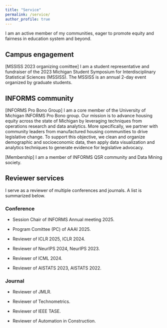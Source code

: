 ```yaml
---
title: "Service"
permalink: /service/
author_profile: true
---
```


I am an active member of my communities, eager to promote equity and fairness in education system and beyond.

## Campus engagement

[MSSISS 2023 organizing comittee] I am a student representative and fundraiser of the 2023 Michigan Student Symposium for Interdisciplinary Statistical Sciences (MSSISS). The MSSISS is an annual 2-day event organized by graduate students. 

## INFORMS community

[INFORMS Pro Bono Group] I am a core member of the University of Michigan INFORMS Pro Bono group. Our mission is to advance housing equity across the state of Michigan by leveraging techniques from operations research and data analytics. More specifically, we partner with community leaders from manufactured housing communities to drive legislative change. To support this objective, we clean and organize demographic and socioeconomic data, then apply data visualization and analytics techniques to generate evidence for legislative advocacy.

[Membership] I am a member of INFORMS QSR community and Data Mining society.

## Reviewer services

I serve as a reviewer of multiple conferences and journals. A list is summarized below.

### Conference

- Session Chair of INFORMS Annual meeting 2025.

- Program Comittee (PC) of AAAI 2025.

- Reviewer of ICLR 2025, ICLR 2024.

- Reviewer of NeurIPS 2024, NeurIPS 2023.

- Reviewer of ICML 2024.

- Reviewer of AISTATS 2023, AISTATS 2022.

### Journal

- Reviewer of JMLR.

- Reviewer of Technometrics.

- Reviewer of IEEE TASE.

- Reviewer of Automation in Construction.